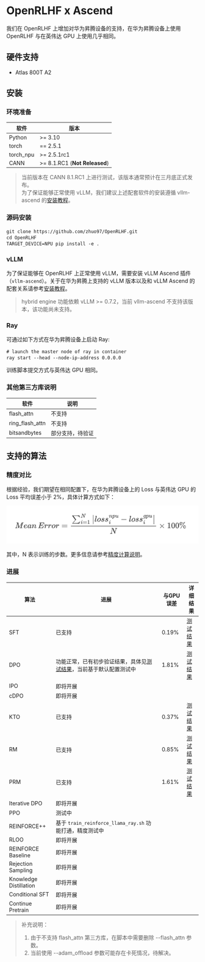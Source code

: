 # OpenRLHF x Ascend

我们在 OpenRLHF 上增加对华为昇腾设备的支持，在华为昇腾设备上使用 OpenRLHF 与在英伟达 GPU 上使用几乎相同。

## 硬件支持

* Atlas 800T A2

## 安装

### 环境准备

| 软件      | 版本        |
| --------- | ----------- |
| Python    | >= 3.10     |
| torch     | == 2.5.1    |
| torch_npu | >= 2.5.1rc1 |
| CANN      | >= 8.1.RC1 (**Not Released**)   |

> 当前版本在 CANN 8.1.RC1 上进行测试，该版本通常预计在三月底正式发布。  
> 为了保证能够正常使用 vLLM，我们建议上述配套软件的安装遵循 vllm-ascend 的[安装教程](https://vllm-ascend.readthedocs.io/en/v0.7.1rc1/installation.html)。

### 源码安装

```shell
git clone https://github.com/zhuo97/OpenRLHF.git
cd OpenRLHF
TARGET_DEVICE=NPU pip install -e .
```

### vLLM

为了保证能够在 OpenRLHF 上正常使用 vLLM，需要安装 vLLM Ascend 插件（`vllm-ascend`）。关于在华为昇腾上支持的 vLLM 版本以及和 vLLM Ascend 的配套关系请参考[安装教程](https://vllm-ascend.readthedocs.io/en/v0.7.1rc1/installation.html)。

> hybrid engine 功能依赖 vLLM >= 0.7.2，当前 vllm-ascend 不支持该版本，该功能尚未支持。

### Ray

可通过如下方式在华为昇腾设备上启动 Ray:
```shell
# launch the master node of ray in container
ray start --head --node-ip-address 0.0.0.0
```

训练脚本提交方式与英伟达 GPU 相同。

### 其他第三方库说明

| 软件            | 说明             |
| --------------- | ---------------- |
| flash_attn      | 不支持           |
| ring_flash_attn | 不支持           |
| bitsandbytes    | 部分支持，待验证 |

## 支持的算法

### 精度对比

根据经验，我们期望在相同配置下，在华为昇腾设备上的 Loss 与英伟达 GPU 的 Loss 平均误差小于 2%，具体计算方式如下：

![loss_comparison](./images/loss_comparison.png)

其中，N 表示训练的步数。更多信息请参考[精度计算说明](https://www.hiascend.com/document/detail/zh/Pytorch/600/ptmoddevg/trainingmigrguide/LMaccuracy_0001.html)。

### 进展

| 算法                   | 进展                                                                                                         | 与GPU误差 | 详细结果                                                     |
| ---------------------- |------------------------------------------------------------------------------------------------------------|--------| ------------------------------------------------------------ |
| SFT                    | 已支持                                                                                                        | 0.19%  | [测试结果](https://github.com/OpenRLHF/OpenRLHF/pull/605#issuecomment-2567488539) |
| DPO                    | 功能正常，已有初步验证结果，具体见[测试结果](https://github.com/OpenRLHF/OpenRLHF/pull/605#issuecomment-2567488539)，当前基于默认配置测试中 | 1.81%  | [测试结果](https://github.com/OpenRLHF/OpenRLHF/pull/605#issuecomment-2567488539) |
| IPO                    | 即将开展                                                                                                       |        |                                                              |
| cDPO                   | 即将开展                                                                                                       |        |                                                              |
| KTO                    | 已支持                                                                                                        | 0.37%  | [测试结果](https://github.com/OpenRLHF/OpenRLHF/pull/605#issuecomment-2642104300) |
| RM                     | 已支持                                                                                                        | 0.85%  | [测试结果](https://github.com/OpenRLHF/OpenRLHF/pull/605#issuecomment-2642104300) |
| PRM                    | 已支持                                                                                                        | 1.61%  | [测试结果](https://github.com/OpenRLHF/OpenRLHF/pull/605#issuecomment-2642104300) |
| Iterative DPO          | 即将开展                                                                                                       |        |                                                              |
| PPO                    | 测试中                                                                                                        |        |                                                              |
| REINFORCE++            | 基于 `train_reinforce_llama_ray.sh` 功能打通，精度测试中                                                               |        |                                                              |
| RLOO                   | 即将开展                                                                                                       |        |                                                              |
| REINFORCE Baseline     | 即将开展                                                                                                       |        |                                                              |
| Rejection  Sampling    | 即将开展                                                                                                       |        |                                                              |
| Knowledge Distillation | 即将开展                                                                                                       |        |                                                              |
| Conditional SFT        | 即将开展                                                                                                       |        |                                                              |
| Continue Pretrain      | 即将开展                                                                                                       |        |                                                              |

> 补充说明：
>
> 1. 由于不支持 flash_attn 第三方库，在脚本中需要删除 --flash_attn 参数。
> 2. 当前使用 --adam_offload 参数可能存在卡死情况，待解决。
